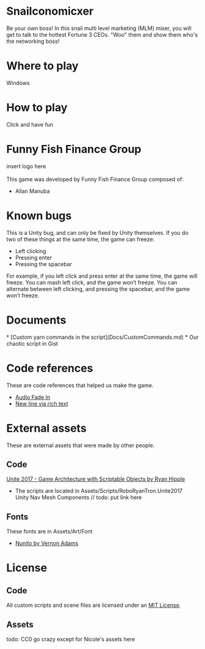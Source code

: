 [comment]: <> (![Gameplay footage 1]&#40;/Docs/pengi-header03.gif&#41;)
<h1>Snailconomicxer</h1>
Be your own boss! In this snail multi level marketing (MLM) mixer, you will get to talk to the hottest Fortune 3 CEOs. "Woo" them and show them who's the networking boss!
<h1>Where to play</h1>
Windows

<h1>How to play</h1>
Click and have fun

<h1>Funny Fish Finance Group</h1>
insert logo here
<br/><br/>
This game was developed by Funny Fish Finance Group composed of: <br/>
<ul><li>Allan Manuba</li></ul>

<h1>Known bugs</h1>
This is a Unity bug, and can only be fixed by Unity themselves. If you do two of these things at the same time, 
the game can freeze:

<ul>
<li>Left clicking</li>
<li>Pressing enter</li>
<li>Pressing the spacebar</li>
</ul>

For example, if you left click and press enter at the same time, the game will freeze. You can mash left click, 
and the game won’t freeze. You can alternate between left clicking, and pressing the spacebar, and the game won’t freeze.

<h1>Documents</h1>
* [Custom yarn commands in the script](Docs/CustomCommands.md)
* Our chaotic script in Gist

# Code references
These are code references that helped us make the game.
* [Audio Fade In](https://stackoverflow.com/questions/57527257/audio-fade-in-out-with-c-sharp-in-unity)
* [New line via rich text](http://digitalnativestudios.com/forum/index.php?topic=1199.0)

# External assets
These are external assets that were made by other people.
## Code
[Unite 2017 - Game Architecture with Scriptable Objects by Ryan Hipple](https://github.com/roboryantron/Unite2017)
- The scripts are located in Assets/Scripts/RoboRyanTron.Unite2017
<br/><a>Unity Nav Mesh Components</a>
// todo: put link here

## Fonts
These fonts are in Assets/Art/Font
* [Nunito by Vernon Adams](https://github.com/googlefonts/nunito)

# License
## Code
All custom scripts and scene files are licensed under an [MIT License](/CODE_LICENSE).

## Assets
todo: CC0 go crazy except for Nicole's assets here